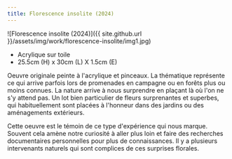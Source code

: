 ```yaml
---
title: Florescence insolite (2024)
---
```


![Florescence insolite (2024)]({{ site.github.url }}/assets/img/work/florescence-insolite/img1.jpg)

* Acrylique sur toile
* 25.5cm (H) x 30cm (L) X 1.5cm (E)

Oeuvre originale peinte à l'acrylique et pinceaux. La thématique représente ce qui arrive parfois lors
de promenades en campagne ou en forêts plus ou moins connues. La nature arrive à nous surprendre en plaçant là où l'on ne s'y attend pas. Un lot bien particulier de fleurs surprenantes et superbes, qui habituellement sont placées à l'honneur dans des jardins ou des aménagements extérieurs.

Cette oeuvre est le témoin de ce type d'expérience qui nous marque. Souvent cela amène notre curiosité à aller plus loin et faire des recherches documentaires personnelles pour plus de connaissances. Il y a plusieurs intervenants naturels qui sont complices de ces surprises florales.
